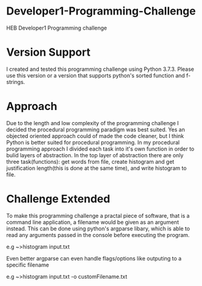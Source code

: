 # Developer1-Programming-Challenge
HEB Developer1 Programming challenge

# Version Support
  I created and tested this programming challenge using Python 3.7.3.
Please use this version or a version that supports python's sorted function and f-strings.

# Approach 
 <p> Due to the length and low complexity of the programming challenge I decided the
procedural programming paradigm was best suited. Yes an objected oriented approach could of
made the code cleaner, but I think Python is better suited for procedural programming. 
  In my procedural programming approach I divided each task into it's own function in order to
bulid layers of abstraction. In the top layer of abstraction there are only three task(functions):
get words from file, create histogram and get justification length(this is done at the same time),
and write histogram to file.</p>

# Challenge Extended
<p>To make this programming challenge a practal piece of software, that is a command line application,
a filename would be given as an argument instead. This can be done using python's argparse libary, 
which is able to read any arguments passed in the console before executing the program.</p>
e.g  ~>histogram input.txt
<p>Even better argparse can even handle flags/options like outputing to a specific filename</p>
e.g ~>histogram input.txt -o customFilename.txt
